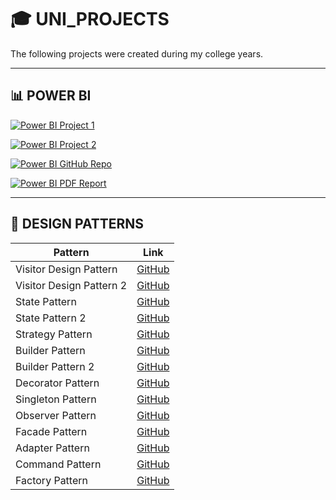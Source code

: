 # 🎓 UNI_PROJECTS  
The following projects were created during my college years.

---

## 📊 POWER BI

[![Power BI Project 1](https://github.com/user-attachments/assets/19a8aad2-2837-4831-8357-951589f12819)](https://app.powerbi.com/view?r=eyJrIjoiY2Y2YjZkZDctNjk5YS00YmM5LWFiNGQtYTU4MGNhYTUyN2FmIiwidCI6ImJmMGU3NDVkLTRmMGQtNDAyZS1hMjBlLWJmMTA0NTMxMWJlZiIsImMiOjEwfQ%3D%3D)

[![Power BI Project 2](https://github.com/user-attachments/assets/6de27dca-8fd3-4bd3-b773-e6b11ee7e39f)](https://app.powerbi.com/view?r=eyJrIjoiMmFjYTQ0ZTgtMTc5Ny00NmU3LTlhZjYtMzZiZjc4MGI4Y2ZhIiwidCI6ImJmMGU3NDVkLTRmMGQtNDAyZS1hMjBlLWJmMTA0NTMxMWJlZiIsImMiOjEwfQ%3D%3D)

[![Power BI GitHub Repo](https://github.com/user-attachments/assets/013261dc-de3f-468a-b2fd-327a3ed0d0c7)](https://github.com/ChrisCayabyab/POWERBI-Exercise)

[![Power BI PDF Report](https://github.com/user-attachments/assets/0c438ef9-5e03-41a2-b41a-35819aeb0d33)](https://github.com/ChrisCayabyab/POWERBI_Exercise2/blob/main/Cayabyab_SW6.pdf)

---

## 🧩 DESIGN PATTERNS

| Pattern | Link |
|--------|------|
| Visitor Design Pattern | [GitHub](https://github.com/ChrisCayabyab/visitorPatternLab) |
| Visitor Design Pattern 2 | [GitHub](https://github.com/ChrisCayabyab/VisitorDesignPattern) |
| State Pattern | [GitHub](https://github.com/ChrisCayabyab/StatePattern) |
| State Pattern 2 | [GitHub](https://github.com/ChrisCayabyab/seatworkStatePattern) |
| Strategy Pattern | [GitHub](https://github.com/ChrisCayabyab/StrategyPattern) |
| Builder Pattern | [GitHub](https://github.com/ChrisCayabyab/BuilderPattern) |
| Builder Pattern 2 | [GitHub](https://github.com/ChrisCayabyab/BuilderPatternSeatwork) |
| Decorator Pattern | [GitHub](https://github.com/ChrisCayabyab/decoratorPattern) |
| Singleton Pattern | [GitHub](https://github.com/ChrisCayabyab/singletonPattern) |
| Observer Pattern | [GitHub](https://github.com/ChrisCayabyab/observerPattern) |
| Facade Pattern | [GitHub](https://github.com/ChrisCayabyab/facadePattern) |
| Adapter Pattern | [GitHub](https://github.com/ChrisCayabyab/adapterPattern) |
| Command Pattern | [GitHub](https://github.com/ChrisCayabyab/commandPattern) |
| Factory Pattern | [GitHub](https://github.com/ChrisCayabyab/factoryPattern) |
